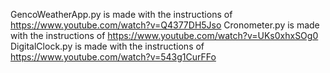 GencoWeatherApp.py is made with the instructions of https://www.youtube.com/watch?v=Q4377DH5Jso
Cronometer.py is made with the instructions of https://www.youtube.com/watch?v=UKs0xhxSOg0
DigitalClock.py is made with the instructions of https://www.youtube.com/watch?v=543g1CurFFo
